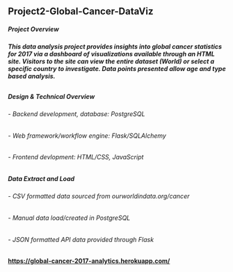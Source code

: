 ## Project2-Global-Cancer-DataViz
##### Project Overview
##### This data analysis project provides insights into global cancer statistics for 2017 via a dashboard of visualizations available through an HTML site.  Visitors to the site can view the entire dataset (World) or select a specific country to investigate. Data points presented allow age and type based analysis.
##
##### Design & Technical Overview
###### - Backend development, database: PostgreSQL
###### - Web framework/workflow engine: Flask/SQLAlchemy
###### - Frontend devlopment: HTML/CSS, JavaScript
##
##### Data Extract and Load
###### - CSV formatted data sourced from ourworldindata.org/cancer
###### - Manual data load/created in PostgreSQL 
###### - JSON formatted API data provided through Flask
##
#### https://global-cancer-2017-analytics.herokuapp.com/
